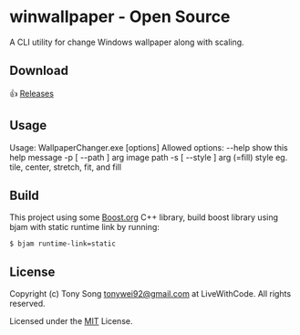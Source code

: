 # winwallpaper - Open  Source
A CLI utility for change Windows wallpaper along with scaling.


## Download
:+1: [Releases](https://github.com/tonywei92/winwallpaper/releases/latest)

## Usage
Usage: WallpaperChanger.exe [options]
Allowed options:
  --help                     show this help message
  -p [ --path ] arg          image path
  -s [ --style ] arg (=fill) style eg. tile, center, stretch, fit, and fill

## Build
This project using some [Boost.org](https://www.boost.org) C++ library, build boost library using bjam with static runtime link by running:
```
$ bjam runtime-link=static
```

## License
Copyright (c) Tony Song [tonywei92@gmail.com](mailto:tonywei92@gmail.com) at LiveWithCode. All rights reserved.

Licensed under the [MIT](LICENSE.txt) License.